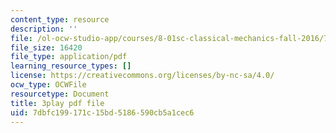 ```yaml
---
content_type: resource
description: ''
file: /ol-ocw-studio-app/courses/8-01sc-classical-mechanics-fall-2016/7dbfc199171c15bd5186590cb5a1cec6_2TZa151GC-0.pdf
file_size: 16420
file_type: application/pdf
learning_resource_types: []
license: https://creativecommons.org/licenses/by-nc-sa/4.0/
ocw_type: OCWFile
resourcetype: Document
title: 3play pdf file
uid: 7dbfc199-171c-15bd-5186-590cb5a1cec6
---
```


